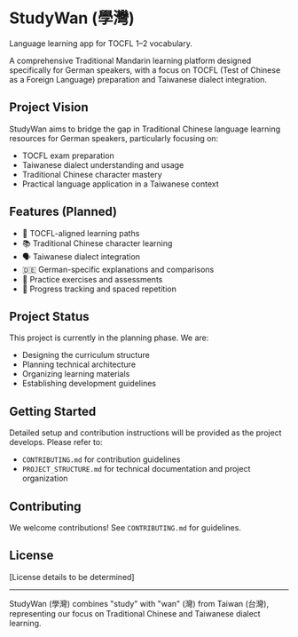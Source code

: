 # StudyWan (學灣)

Language learning app for TOCFL 1–2 vocabulary.

A comprehensive Traditional Mandarin learning platform designed specifically for German speakers, with a focus on TOCFL (Test of Chinese as a Foreign Language) preparation and Taiwanese dialect integration.

## Project Vision

StudyWan aims to bridge the gap in Traditional Chinese language learning resources for German speakers, particularly focusing on:

- TOCFL exam preparation
- Taiwanese dialect understanding and usage
- Traditional Chinese character mastery
- Practical language application in a Taiwanese context

## Features (Planned)

- 🎯 TOCFL-aligned learning paths
- 📚 Traditional Chinese character learning
- 🗣️ Taiwanese dialect integration
- 🇩🇪 German-specific explanations and comparisons
- 📝 Practice exercises and assessments
- 🔄 Progress tracking and spaced repetition

## Project Status

This project is currently in the planning phase. We are:

- Designing the curriculum structure
- Planning technical architecture
- Organizing learning materials
- Establishing development guidelines

## Getting Started

Detailed setup and contribution instructions will be provided as the project develops. Please refer to:

- `CONTRIBUTING.md` for contribution guidelines
- `PROJECT_STRUCTURE.md` for technical documentation and project organization

## Contributing

We welcome contributions! See `CONTRIBUTING.md` for guidelines.

## License

[License details to be determined]

---
StudyWan (學灣) combines "study" with "wan" (灣) from Taiwan (台灣), representing our focus on Traditional Chinese and Taiwanese dialect learning.
